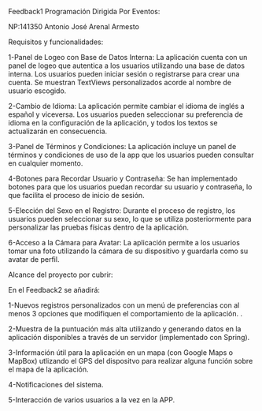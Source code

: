 Feedback1 Programación Dirigida Por Eventos:

NP:141350 Antonio José Arenal Armesto


Requisitos y funcionalidades:

1-Panel de Logeo con Base de Datos Interna: La aplicación cuenta con un panel de logeo que autentica a los usuarios utilizando una base de datos interna. Los usuarios pueden iniciar sesión o registrarse para crear una cuenta. Se muestran TextViews personalizados acorde al nombre de usuario escogido.

2-Cambio de Idioma: La aplicación permite cambiar el idioma de inglés a español y viceversa. Los usuarios pueden seleccionar su preferencia de idioma en la configuración de la aplicación, y todos los textos se actualizarán en consecuencia.

3-Panel de Términos y Condiciones: La aplicación incluye un panel de términos y condiciones de uso de la app que los usuarios pueden consultar en cualquier momento.

4-Botones para Recordar Usuario y Contraseña: Se han implementado botones para que los usuarios puedan recordar su usuario y contraseña, lo que facilita el proceso de inicio de sesión.

5-Elección del Sexo en el Registro: Durante el proceso de registro, los usuarios pueden seleccionar su sexo, lo que se utiliza posteriormente para personalizar las pruebas físicas dentro de la aplicación.

6-Acceso a la Cámara para Avatar: La aplicación permite a los usuarios tomar una foto utilizando la cámara de su dispositivo y guardarla como su avatar de perfil.


Alcance del proyecto por cubrir:

En el Feedback2 se añadirá:

1-Nuevos registros personalizados con un menú de preferencias con al menos 3 opciones que modifiquen el comportamiento de la aplicación. .

2-Muestra de la puntuación más alta utilizando y generando datos en la aplicación disponibles a través de un servidor (implementado con Spring).

3-Información útil para la aplicación en un mapa (con Google Maps o MapBox) utlizando el GPS del dispositvo para realizar alguna función sobre el mapa de la aplicación.

4-Notificaciones del sistema.

5-Interacción de varios usuarios a la vez en la APP.
